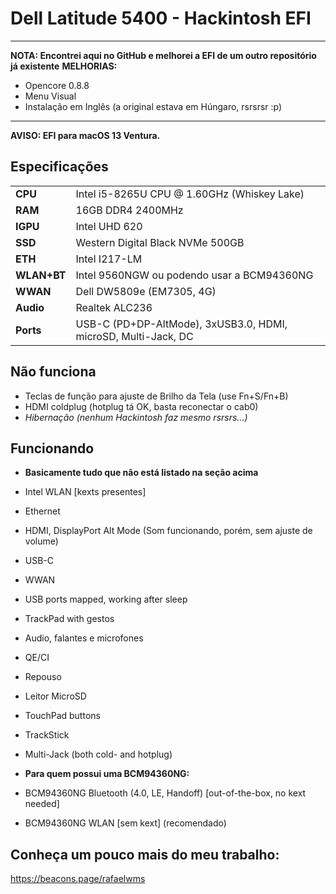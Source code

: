 # Dell Latitude 5400 - Hackintosh EFI

---
**NOTA: Encontrei aqui no GitHub e melhorei a EFI de um outro repositório já existente**
**MELHORIAS:**
- Opencore 0.8.8
- Menu Visual
- Instalação em Inglês (a original estava em Húngaro, rsrsrsr :p)
---

**AVISO: EFI para macOS 13 Ventura.**

## Especificações

| | |
|-|-|
|**CPU**|Intel i5-8265U CPU @ 1.60GHz (Whiskey Lake)|
|**RAM**|16GB DDR4 2400MHz|
|**IGPU**|Intel UHD 620|
|**SSD**|Western Digital Black NVMe 500GB|
|**ETH**|Intel I217-LM|
|**WLAN+BT**|Intel 9560NGW ou podendo usar a BCM94360NG|
|**WWAN**|Dell DW5809e (EM7305, 4G)|
|**Audio**|Realtek ALC236|
|**Ports**|USB-C (PD+DP-AltMode), 3xUSB3.0, HDMI, microSD, Multi-Jack, DC|

## Não funciona

- Teclas de função para ajuste de Brilho da Tela (use Fn+S/Fn+B)
- HDMI coldplug (hotplug tá OK, basta reconectar o cab0)
- *Hibernação (nenhum Hackintosh faz mesmo rsrsrs...)*

## Funcionando

- **Basicamente tudo que não está listado na seção acima**
- Intel WLAN [kexts presentes]
- Ethernet
- HDMI, DisplayPort Alt Mode (Som funcionando, porém, sem ajuste de volume)
- USB-C
- WWAN
- USB ports mapped, working after sleep
- TrackPad with gestos
- Audio, falantes e microfones
- QE/CI
- Repouso
- Leitor MicroSD
- TouchPad buttons
- TrackStick
- Multi-Jack (both cold- and hotplug)

- **Para quem possui uma BCM94360NG:**
- BCM94360NG Bluetooth (4.0, LE, Handoff) [out-of-the-box, no kext needed]
- BCM94360NG WLAN [sem kext] (recomendado)

## Conheça um pouco mais do meu trabalho:

https://beacons.page/rafaelwms
